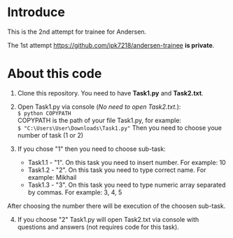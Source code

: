 # Introduce
This is the 2nd attempt for trainee for Andersen.

The 1st attempt https://github.com/ipk7218/andersen-trainee **is private**.

# About this code
1. Clone this repository. You need to have **Task1.py** and **Task2.txt**.

2. Open Task1.py via console (*No need to open Task2.txt.*):  
`
$ python COPYPATH
`  
COPYPATH is the path of your file Task1.py, for example:  
`
$
"C:\Users\User\Downloads\Task1.py"
`
Then you need to choose youe number of task (1 or 2)

3. If you chose "1" then you need to choose sub-task:
    * Task1.1 - "1". On this task you need to insert number. For example: 10
    * Task1.2 - "2". On this task you need to type correct name. For example: Mikhail
    * Task1.3 - "3". On this task you need to type numeric array separated by commas. For example: 3, 4, 5

After choosing the number there will be execution of the choosen sub-task.

4. If you choose "2" Task1.py will open Task2.txt via console with questions and answers (not requires code for this task).

